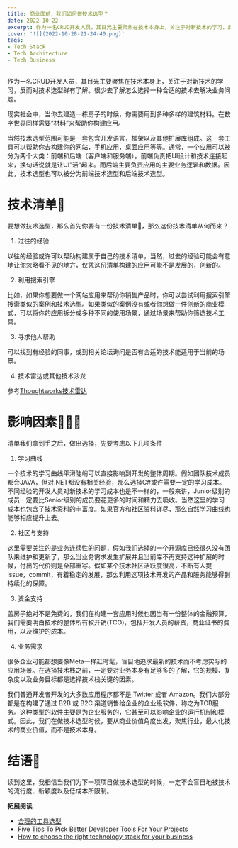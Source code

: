 ```yaml
---
title: 商业面前，我们如何做技术选型？
date: 2022-10-22
excerpt: 作为一名CRUD开发人员，其目光主要聚焦在技术本身上，关注于对新技术的学习，反而对技术选型鲜有了解。很少去了解怎么选择一种合适的技术去解决业务问题。
cover: '![](2022-10-28-21-24-40.png)'
tags:
- Tech Stack
- Tech Architecture
- Tech Business
---
```


作为一名CRUD开发人员，其目光主要聚焦在技术本身上，关注于对新技术的学习，反而对技术选型鲜有了解。很少去了解怎么选择一种合适的技术去解决业务问题。

现实社会中，当你去建造一栋房子的时候，你需要用到多种多样的建筑材料。在数字世界同样需要“材料”来帮助你构建应用。

当然技术选型范围可能是一套包含开发语言，框架以及其他扩展库组成。这一套工具可以帮助你去构建你的网站，手机应用，桌面应用等等。通常，一个应用可以被分为两个大类：前端和后端（客户端和服务端）。前端负责把UI设计和技术连接起来，换句话说就是让UI”活“起来。而后端主要负责应用的主要业务逻辑和数据。因此，技术选型也可以被分为前端技术选型和后端技术选型。

# 技术清单🧾

要想做技术选型，那么首先你要有一份技术清单🧾，那么这份技术清单从何而来？

1. 过往的经验

以往的经验或许可以帮助构建属于自己的技术清单，当然，过去的经验可能会有意地让你忽略看不见的地方，仅凭这份清单构建的应用可能不是发展的，创新的。

2. 利用搜索引擎

比如，如果你想要做一个网站应用来帮助你销售产品时，你可以尝试利用搜索引擎搜索类似的案例和技术选型。如果类似的案例没有或者你想做一件创新的商业模式，可以将你的应用拆分成多种不同的使用场景，通过场景来帮助你筛选技术工具。

3. 寻求他人帮助

可以找到有经验的同事，或到相关论坛询问是否有合适的技术能适用于当前的场景。

4. 技术雷达或其他技术沙龙

参考[Thoughtworks技术雷达](https://www.thoughtworks.com/cn/radar)


# 影响因素🤹🏼‍♀️

清单我们拿到手之后，做出选择，先要考虑以下几项条件

1. 学习曲线

一个技术的学习曲线平滑陡峭可以直接影响到开发的整体周期。假如团队技术成员都会JAVA，但对.NET都没有相关经验，那么选择C#或许需要一定的学习成本。不同经验的开发人员对新技术的学习成本也是不一样的，一般来讲，Junior级别的成员一定要比Senior级别的成员要花更多的时间和精力去吸收。当然这里的学习成本也包含了技术资料的丰富度。如果官方和社区资料详尽，那么自然学习曲线也能够相应提升上去。

2. 社区与支持

这里需要关注的是业务连续性的问题，假如我们选择的一个开源库已经很久没有团队来维护和更新了，那么当业务需求发生扩展并且当前库不再支持这种扩展的时候，付出的代价则是全部重写。假如某个技术社区活跃度很高，不断有人提issue，commit，有着稳定的发展，那么利用这项技术开发的产品和服务能够得到持续化的保障。

3. 资金支持

盖房子绝对不是免费的，我们在构建一套应用时候也因当有一份整体的金融预算，我们需要明白技术的整体所有权开销(TCO)，包括开发人员的薪资，商业证书的费用，以及维护的成本。

4. 业务需求

很多企业可能都想要像Meta一样赶时髦，盲目地追求最新的技术而不考虑实际的应用场景。在选择技术栈之前，一定要对业务本身有足够多的了解，它的规模、复杂度以及业务目标都是选择技术栈关键的因素。

我们普通开发者开发的大多数应用程序都不是 Twitter 或者 Amazon。我们大部分都是在构建了通过 B2B 或 B2C 渠道销售给企业的企业级软件，称之为TOB服务。这种类型的软件主要是为企业服务的，它甚至可以影响企业的运行机制和模式。因此，我们在做技术选型时候，要从商业价值角度出发，聚焦行业，最大化技术的商业价值，而不是技术本身。

# 结语🚫

读到这里，我相信当我们为下一项项目做技术选型的时候，一定不会盲目地被技术的流行度、新颖度以及低成本所限制。



**拓展阅读**


- [合理的工具选型](https://insights.thoughtworks.cn/how-to-choose-tools/)
- [Five Tips To Pick Better Developer Tools For Your Projects](https://dustinewers.com/five-tips-to-choose-tools/)
- [How to choose the right technology stack for your business](https://medium.com/cxdojo/how-to-choose-the-right-technology-stack-for-your-business-d6e69ecf5b35)